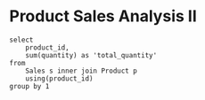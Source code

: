 # Product Sales Analysis II
```
select
    product_id,
    sum(quantity) as 'total_quantity'
from
    Sales s inner join Product p
    using(product_id)
group by 1
```